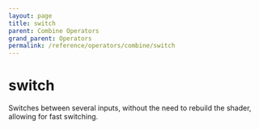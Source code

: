 ```yaml
---
layout: page
title: switch
parent: Combine Operators
grand_parent: Operators
permalink: /reference/operators/combine/switch
---
```


# switch



Switches between several inputs, without the need to rebuild the shader, allowing for fast switching.

